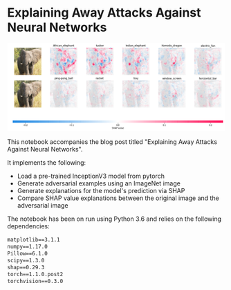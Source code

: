 # Explaining Away Attacks Against Neural Networks

![image](/images/juxtaposition.png)

This notebook accompanies the blog post titled "Explaining Away Attacks Against Neural Networks".


It implements the following:
* Load a pre-trained InceptionV3 model from pytorch
* Generate adversarial examples using an ImageNet image
* Generate explanations for the model's prediction via SHAP
* Compare SHAP value explanations between the original image and the adversarial image

The notebook has been on run using Python 3.6 and relies on the following dependencies:

```
matplotlib==3.1.1
numpy==1.17.0
Pillow==6.1.0
scipy==1.3.0
shap==0.29.3
torch==1.1.0.post2
torchvision==0.3.0
```